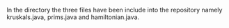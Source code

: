 In the directory the three files have been include into the repository namely kruskals.java, prims.java and hamiltonian.java.


